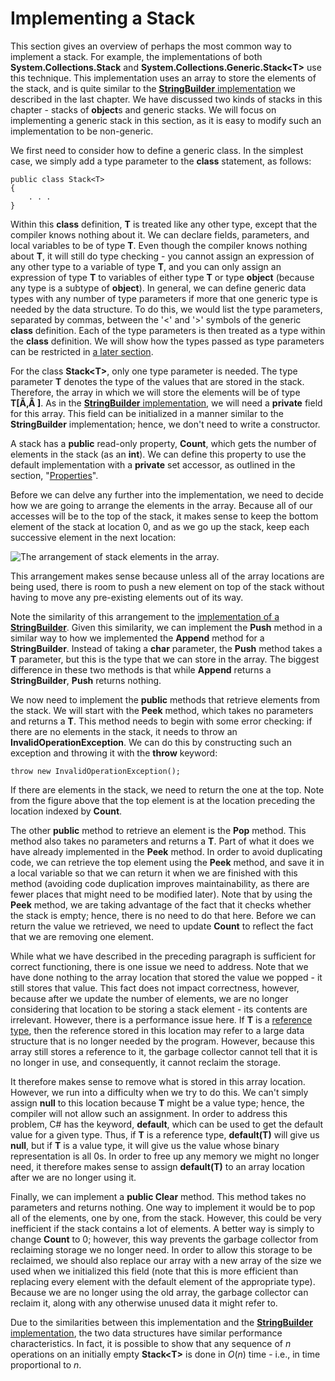 # Implementing a Stack

This section gives an overview of perhaps the most common way to
implement a stack. For example, the implementations of both
**System.Collections.Stack** and
**System.Collections.Generic.Stack\<T\>** use this technique. This
implementation uses an array to store the elements of the stack, and is
quite similar to the [**StringBuilder**
implementation](/~rhowell/DataStructures/redirect/stringbuilder-impl) we
described in the last chapter. We have discussed two kinds of stacks in
this chapter - stacks of **object**s and generic stacks. We will focus
on implementing a generic stack in this section, as it is easy to modify
such an implementation to be non-generic.

<span id="generic"></span> We first need to consider how to define a
generic class. In the simplest case, we simply add a type parameter to
the **class** statement, as follows:

    public class Stack<T>
    {
        . . .
    }

Within this **class** definition, **T** is treated like any other type,
except that the compiler knows nothing about it. We can declare fields,
parameters, and local variables to be of type **T**. Even though the
compiler knows nothing about **T**, it will still do type checking - you
cannot assign an expression of any other type to a variable of type
**T**, and you can only assign an expression of type **T** to variables
of either type **T** or type **object** (because any type is a subtype
of **object**). In general, we can define generic data types with any
number of type parameters if more that one generic type is needed by the
data structure. To do this, we would list the type parameters, separated
by commas, between the '\<' and '\>' symbols of the generic **class**
definition. Each of the type parameters is then treated as a type within
the **class** definition. We will show how the types passed as type
parameters can be restricted in [a later
section](/~rhowell/DataStructures/redirect/where).

For the class **Stack\<T\>**, only one type parameter is needed. The
type parameter **T** denotes the type of the values that are stored in
the stack. Therefore, the array in which we will store the elements will
be of type **T\[Ã‚Â \]**. As in the [**StringBuilder**
implementation](/~rhowell/DataStructures/redirect/stringbuilder-impl),
we will need a **private** field for this array. This field can be
initialized in a manner similar to the **StringBuilder** implementation;
hence, we don't need to write a constructor.

A stack has a **public** read-only property, **Count**, which gets the
number of elements in the stack (as an **int**). We can define this
property to use the default implementation with a **private** set
accessor, as outlined in the section,
"[Properties](/~rhowell/DataStructures/redirect/properties)".

Before we can delve any further into the implementation, we need to
decide how we are going to arrange the elements in the array. Because
all of our accesses will be to the top of the stack, it makes sense to
keep the bottom element of the stack at location 0, and as we go up the
stack, keep each successive element in the next location:

![The arrangement of stack elements in the array.](stack-impl.jpg)

This arrangement makes sense because unless all of the array locations
are being used, there is room to push a new element on top of the stack
without having to move any pre-existing elements out of its way.

Note the similarity of this arrangement to the [implementation of a
**StringBuilder**](/~rhowell/DataStructures/redirect/stringbuilder-impl).
Given this similarity, we can implement the **Push** method in a similar
way to how we implemented the **Append** method for a **StringBuilder**.
Instead of taking a **char** parameter, the **Push** method takes a
**T** parameter, but this is the type that we can store in the array.
The biggest difference in these two methods is that while **Append**
returns a **StringBuilder**, **Push** returns nothing.

We now need to implement the **public** methods that retrieve elements
from the stack. We will start with the **Peek** method, which takes no
parameters and returns a **T**. This method needs to begin with some
error checking: if there are no elements in the stack, it needs to throw
an **InvalidOperationException**. We can do this by constructing such an
exception and throwing it with the **throw** keyword:

    throw new InvalidOperationException();

If there are elements in the stack, we need to return the one at the
top. Note from the figure above that the top element is at the location
preceding the location indexed by **Count**.

The other **public** method to retrieve an element is the **Pop**
method. This method also takes no parameters and returns a **T**. Part
of what it does we have already implemented in the **Peek** method. In
order to avoid duplicating code, we can retrieve the top element using
the **Peek** method, and save it in a local variable so that we can
return it when we are finished with this method (avoiding code
duplication improves maintainability, as there are fewer places that
might need to be modified later). Note that by using the **Peek**
method, we are taking advantage of the fact that it checks whether the
stack is empty; hence, there is no need to do that here. Before we can
return the value we retrieved, we need to update **Count** to reflect
the fact that we are removing one element.

While what we have described in the preceding paragraph is sufficient
for correct functioning, there is one issue we need to address. Note
that we have done nothing to the array location that stored the value we
popped - it still stores that value. This fact does not impact
correctness, however, because after we update the number of elements, we
are no longer considering that location to be storing a stack element -
its contents are irrelevant. However, there is a performance issue here.
If **T** is a [reference
type](/~rhowell/DataStructures/redirect/reference-value), then the
reference stored in this location may refer to a large data structure
that is no longer needed by the program. However, because this array
still stores a reference to it, the garbage collector cannot tell that
it is no longer in use, and consequently, it cannot reclaim the storage.

It therefore makes sense to remove what is stored in this array
location. However, we run into a difficulty when we try to do this. We
can't simply assign **null** to this location because **T** might be a
value type; hence, the compiler will not allow such an assignment. In
order to address this problem, C\# has the keyword, **default**, which
can be used to get the default value for a given type. Thus, if **T** is
a reference type, **default(T)** will give us **null**, but if **T** is
a value type, it will give us the value whose binary representation is
all 0s. In order to free up any memory we might no longer need, it
therefore makes sense to assign **default(T)** to an array location
after we are no longer using it.

Finally, we can implement a **public Clear** method. This method takes
no parameters and returns nothing. One way to implement it would be to
pop all of the elements, one by one, from the stack. However, this could
be very inefficient if the stack contains a lot of elements. A better
way is simply to change **Count** to 0; however, this way prevents the
garbage collector from reclaiming storage we no longer need. In order to
allow this storage to be reclaimed, we should also replace our array
with a new array of the size we used when we initialized this field
(note that this is more efficient than replacing every element with the
default element of the appropriate type). Because we are no longer using
the old array, the garbage collector can reclaim it, along with any
otherwise unused data it might refer to.

Due to the similarities between this implementation and the
[**StringBuilder**
implementation](/~rhowell/DataStructures/redirect/stringbuilder-impl),
the two data structures have similar performance characteristics. In
fact, it is possible to show that any sequence of *n* operations on an
initially empty **Stack\<T\>** is done in *O*(*n*) time - i.e., in time
proportional to *n*.
